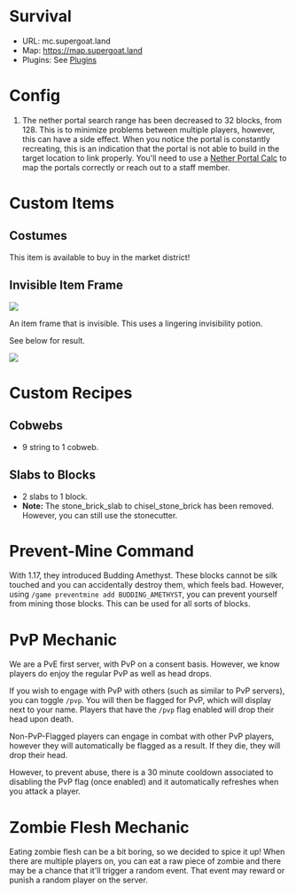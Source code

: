 # Survival

- URL: mc.supergoat.land
- Map: https://map.supergoat.land
- Plugins: See [Plugins](/plugins.md)

# Config

1. The nether portal search range has been decreased to 32 blocks, from 128. This is to minimize problems between
   multiple players, however, this can have a side effect. When you notice the portal is constantly recreating, this is
   an indication that the portal is not able to build in the target location to link properly. You'll need to use a
   [Nether Portal Calc](https://maximumfx.nl/portal/en/) to map the portals correctly or reach out to a staff member.

# Custom Items

## Costumes

This item is available to buy in the market district!

## Invisible Item Frame 

<img src="/assets/items/invisible_item_frame_recipe.png" />

An item frame that is invisible. This uses a lingering invisibility potion.

See below for result.

<img src="/assets/items/invisible_item_frame_result.png" />

# Custom Recipes

## Cobwebs

- 9 string to 1 cobweb.

## Slabs to Blocks

- 2 slabs to 1 block.
- **Note:** The stone_brick_slab to chisel_stone_brick has been removed. However, you can still use the stonecutter.

# Prevent-Mine Command

With 1.17, they introduced Budding Amethyst. These blocks cannot be silk touched and you can accidentally destroy them,
which feels bad. However, using `/game preventmine add BUDDING_AMETHYST`, you can prevent yourself from mining those blocks. This can be used for all sorts of blocks.

# PvP Mechanic

We are a PvE first server, with PvP on a consent basis. However, we know players do enjoy the regular PvP as well as
head drops.

If you wish to engage with PvP with others (such as similar to PvP servers), you can toggle `/pvp`. You will then be
flagged for PvP, which will display next to your name. Players that have the `/pvp` flag enabled will drop their head
upon death.

Non-PvP-Flagged players can engage in combat with other PvP players, however they will automatically be flagged as a
result. If they die, they will drop their head.

However, to prevent abuse, there is a 30 minute cooldown associated to disabling the PvP flag (once enabled) and it
automatically refreshes when you attack a player.

# Zombie Flesh Mechanic

Eating zombie flesh can be a bit boring, so we decided to spice it up! When there are multiple players on, you can eat a
raw piece of zombie and there may be a chance that it'll trigger a random event. That event may reward or punish a
random player on the server.
